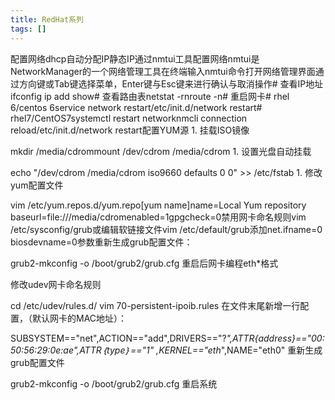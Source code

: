 ```yaml
---
title: RedHat系列
tags: []
---
```


配置网络dhcp自动分配IP静态IP通过nmtui工具配置网络nmtui是NetworkManager的一个网络管理工具在终端输入nmtui命令打开网络管理界面通过方向键或Tab键选择菜单，Enter键与Esc键来进行确认与取消操作# 查看IP地址ifconfig    ip add show# 查看路由表netstat -rnroute -n# 重启网卡# rhel 6/centos 6service network restart/etc/init.d/network restart# rhel7/CentOS7systemctl restart networknmcli connection reload/etc/init.d/network restart配置YUM源
	1. 挂载ISO镜像

mkdir /media/cdrommount /dev/cdrom /media/cdrom
	1. 设置光盘自动挂载

echo "/dev/cdrom /media/cdrom iso9660 defaults 0 0" >> /etc/fstab
	1. 修改yum配置文件

vim /etc/yum.repos.d/yum.repo[yum name]name=Local Yum repository baseurl=file:///media/cdromenabled=1gpgcheck=0禁用网卡命名规则vim /etc/sysconfig/grub或编辑软链接文件vim /etc/default/grub添加net.ifname=0 biosdevname=0参数重新生成grub配置文件：

grub2-mkconfig -o /boot/grub2/grub.cfg
重启后网卡编程eth*格式

修改udev网卡命名规则

cd /etc/udev/rules.d/
vim 70-persistent-ipoib.rules
在文件末尾新增一行配置，（默认网卡的MAC地址）：

SUBSYSTEM=="net",ACTION=="add",DRIVERS=="?*",ATTR{address}=="00:50:56:29:0e:ae",ATTR｛type｝=="1" ,KERNEL=="eth*",NAME="eth0"
重新生成grub配置文件

grub2-mkconfig -o /boot/grub2/grub.cfg
重启系统
